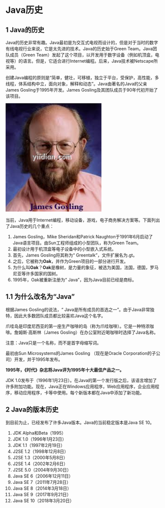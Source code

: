 # Java历史

## 1 Java的历史

Java的历史非常有趣。Java最初是为交互式电视而设计的，但是对于当时的数字有线电视行业来说，它是太先进的技术。Java的历史始于Green Team。Java团队成员（Green Team）发起了这个项目，以开发用于数字设备（例如机顶盒，电视等）的语言。但是，它适合进行Internet编程。后来，Java技术被Netscape所采用。

创建Java编程的原则是“简单，健壮，可移植，独立于平台，受保护，高性能，多线程，体系结构中立，面向对象，解释和动态”。Java由著名的Java的父亲James Gosling于1995年开发。James Gosling及其团队成员于90年代初开始了该项目。

![img](Java历史.assets/20200216051506809.png)

当前，Java用于Internet编程，移动设备，游戏，电子商务解决方案等。下面列出了Java历史的几个重点：

1. James Gosling，Mike Sheridan和Patrick Naughton于1991年6月启动了Java语言项目。由Sun工程师组成的小型团队，称为Green Team。
2. 最初设计用于机顶盒等电子设备中的小型嵌入式系统。
3. 首先，James Gosling将其称为“ Greentalk”，文件扩展名为.gt。
4. 之后，它被称为**Oak**，并作为Green项目的一部分进行开发。
5. 为什么叫**Oak**？**Oak**是橡树，是力量的象征，被选为美国，法国，德国，罗马尼亚等许多国家的国树。
6. 1995年，Oak被重新注册为“ Java”，因为Java目前已经是商标。

## 1.1 为什么改名为“Java”

根据James Gosling的说法，“ Java是所有成员的首选之一”。由于Java非常独特，因此大多数团队成员都比较喜欢Java这个名字。

爪哇岛是印度尼西亚的第一座生产咖啡的岛（称为爪哇咖啡）。它是一种特浓咖啡。詹姆斯·高斯林（James Gosling）在办公室附近喝咖啡时选择了Java名称。

注意：Java只是一个名称，而不是首字母缩写词。

最初由Sun Microsystems的James Gosling （现在是Oracle Corporation的子公司）开发，并于1995年发布。

**1995年，《时代》杂志将Java评为1995年十大最佳产品之一。**

JDK 1.0发布于（1996年1月23日）。在Java的第一个发行版之后，该语言增加了许多附加功能。现在，Java正在Windows应用程序，Web应用程序，企业应用程序，移动应用程序，卡等中使用。每个新版本都在Java中添加了新功能。

## 2 Java的版本历史

到目前为止，已经发布了许多Java版本。Java的当前稳定版本是Java SE 10。

1. JDK Alpha和Beta（1995）
2. JDK 1.0（1996年1月23日）
3. JDK 1.1（1997年2月19日）
4. J2SE 1.2（1998年12月8日）
5. J2SE 1.3（2000年5月8日）
6. J2SE 1.4（2002年2月6日）
7. J2SE 5.0（2004年9月30日）
8. Java SE 6（2006年12月11日）
9. Java SE 7（2011年7月28日）
10. Java SE 8（2014年3月18日）
11. Java SE 9（2017年9月21日）
12. Java SE 10（2018年3月20日）